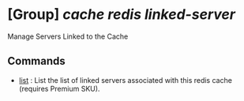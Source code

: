 # [Group] _cache redis linked-server_

Manage Servers Linked to the Cache

## Commands

- [list](/Commands/cache/redis/linked-server/_list.md)
: List the list of linked servers associated with this redis cache (requires Premium SKU).
